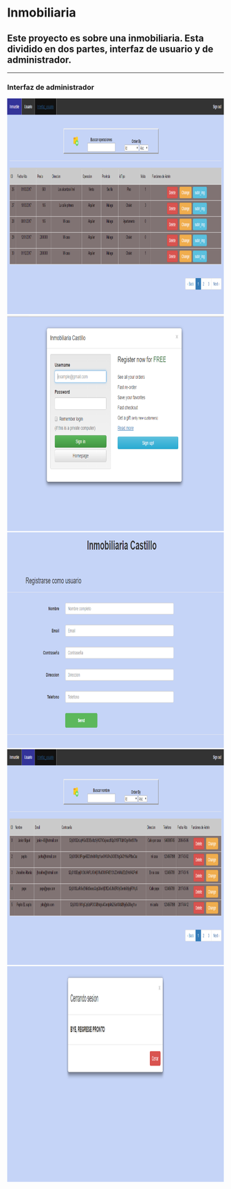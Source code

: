    <h1>Inmobiliaria</h1>

<h2>Este proyecto es sobre una inmobiliaria. Esta dividido en dos partes, <b>interfaz de usuario y de administrador.</b></h2>
<hr>
<h3>Interfaz de administrador</h3>
<img src="inmobiliaria/Proyecto-img/Admin-inmueble.PNG" alt="Admin-inmueble" width="1000" height="500">
<img src="inmobiliaria/Proyecto-img/Admin-login.PNG" alt="Admin-inmueble" width="1000" height="500">
<img src="inmobiliaria/Proyecto-img/Admin-registrar.PNG" alt="Admin-inmueble"  width="1000" height="500">
<img src="inmobiliaria/Proyecto-img/Admin-usuario.PNG" alt="Admin-inmueble" width="1000" height="500">
<img src="inmobiliaria/Proyecto-img/Admin-ventana-cerrar.PNG" alt="Admin-inmueble" width="1000" height="500">
